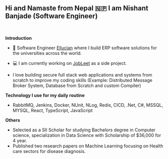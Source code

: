 ## Hi and Namaste from Nepal 🇳🇵 I am Nishant Banjade (Software Engineer)

<br />

**Introduction**

- 💼 Software Engineer  [Ellucian](https://www.ellucian.com/) where I build ERP software solutions for the universities across the world.

- 💻 I am currently working on [JobLeet](https://github.com/Nix-code/Job-Leet-core-api) as a side project.

- I love building secure full stack web applications and systems from scratch to improve my coding skills (Example: Distributed Message Broker System, Database from Scratch and custom Compiler)
  
**Technology I use for my daily routine**
- RabbitMQ, Jenkins, Docker, NUnit, NLog, Redis, CICD, .Net, C#, MSSQL, MYSQL, React, TypeScript, JavaScript

**Others**
- Selected as a SII Scholar for studying Bachelors degree in Computer science, specialization in Data Science with Scholarship of $36,000 for 4 year.
- Published two research papers on Machine Learning focusing on Health care sectors for disease diagnosis.

